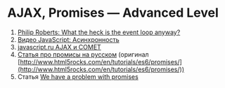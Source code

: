 # AJAX, Promises — Advanced Level

1. [Philip Roberts: What the heck is the event loop anyway?](https://www.youtube.com/watch?v=8aGhZQkoFbQ&list=PLswsjU_X520TEQmEnQHD90-XHURSQpjSr)
2. [Видео JavaScript: Асинхронность](https://events.yandex.ru/lib/talks/549/) 
2. [javascript.ru AJAX и COMET](https://learn.javascript.ru/ajax)
3. [Статья про промисы на русском](https://habrahabr.ru/post/209662/) (оригинал [http://www.html5rocks.com/en/tutorials/es6/promises/](http://www.html5rocks.com/en/tutorials/es6/promises/))
4. Статья [We have a problem with promises](http://pouchdb.com/2015/05/18/we-have-a-problem-with-promises.html)